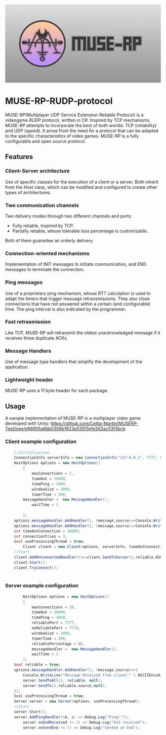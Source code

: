 ![big image](/MUSE-RPLogo.png)
# MUSE-RP-RUDP-protocol
MUSE-RP(Multiplayer UDP Service Extension-Reliable Protocol) is a videogame RUDP protocol, written in C#. Inspired by TCP mechanisms, MUSE-RP attempts to incorporate the best of both worlds: TCP (reliability) and UDP (speed). It arose from the need for a protocol that can be adapted to the specific characteristics of video games. MUSE-RP is a fully configurable and open source protocol. 
## Features
### Client-Server architecture
Use of specific classes for the execution of a client or a server. Both inherit from the Host class, which can be modified and configured to create other types of architectures.
### Two communication channels
Two delivery modes through two different channels and ports:
- Fully reliable, inspired by TCP.
- Partially reliable, whose tolerable loss percentage is customizable.


Both of them guarantee an orderly delivery
### Connection-oriented mechanisms
Implementation of INIT messages to initiate communication, and END messages to terminate the connection.
### Ping messages
Use of a proprietary ping mechanism, whose RTT calculation is used to adapt the timers that trigger message retransmissions.
They also close connections that have not answered within a certain (and configurable) time.
The ping interval is also indicated by the programmer.
### Fast retrasmission
Like TCP, MUSE-RP will retransmit the oldest unacknowledged message if it receives three duplicate ACKs.
### Message Handlers
Use of message type handlers that simplify the development of the application.
### Lightweight header
MUSE-RP uses a 11 byte header for each package.
## Usage
A sample implementation of MUSE-RP in a multiplayer video game developed with Unity:
https://github.com/Celtia-Martin/MUSERP-Test/tree/e66855a6bb0306b1623e535f3efe262ac53f3bcb
### Client example configuration
```csharp
	//Initialization
	ConnectionInfo serverInfo = new ConnectionInfo("127.0.0.1", 7777, 0);
	HostOptions options = new HostOptions()
        {
            maxConnections = 1,
            timeOut = 30000,
            timePing = 1000,
            windowSize = 1000,
            timerTime = 200,
	    messageHandler =  new MessageHandler(),
            waitTime = 1

        };
	options.messageHandler.AddHandler(1, (message,source)=>Console.WriteLine("New friend just connected"));
	options.messageHandler.AddHandler(2, (message,source)=>Console.WriteLine("Server received my message"));
	int timeOutConnection = 30000;
	int connectionTries = 3;
	bool useProcessingThread = true;
        Client client = new Client(options, serverInfo, timeOutConnection, connectionTries, useProcessingThread);
	//Start
	client.AddOnConnectedHandler(()=>client.SendToServer(1,reliable,ASCIIEncoding.GetBytes("Hello there!")));
	client.Start();
	client.TryConnect();
	
```
### Server example configuration
```csharp
        HostOptions options = new HostOptions()
        {
            maxConnections = 20,
            timeOut = 30000,
            timePing = 1000,
            reliablePort = 7777,
            noReliablePort = 7778,
            windowSize = 1000,
            timerTime = 200,
            reliablePercentage = 80,
            messageHandler =  new MessageHandler(),
            waitTime = 1
        };
	bool reliable = true;
	options.messageHandler.AddHandler(1, (message,source)=>{
		Console.WriteLine("Message Received from client:" + ASCIIEncoding.GetString(m.data));
		server.SendToAll(1, reliable, null);
		server.SendTo(2,reliable,source,null);
	});
	bool useProcessingThread = true;
	Server server = new Server(options, useProcessingThread);
	//Start
	server.Start();
	server.AddPingHandler((m, s) => Debug.Log("Ping!"));
        server.onEndReceived += () => Debug.Log("End received");
        server.onSendEnd += () => Debug.Log("Sended an End");

```
